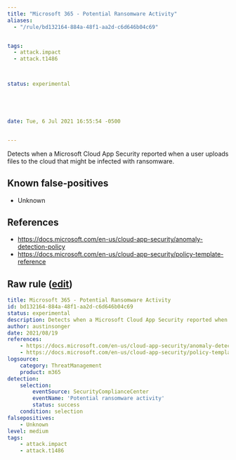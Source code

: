 ```yaml
---
title: "Microsoft 365 - Potential Ransomware Activity"
aliases:
  - "/rule/bd132164-884a-48f1-aa2d-c6d646b04c69"


tags:
  - attack.impact
  - attack.t1486



status: experimental





date: Tue, 6 Jul 2021 16:55:54 -0500


---
```


Detects when a Microsoft Cloud App Security reported when a user uploads files to the cloud that might be infected with ransomware.

<!--more-->


## Known false-positives

* Unknown



## References

* https://docs.microsoft.com/en-us/cloud-app-security/anomaly-detection-policy
* https://docs.microsoft.com/en-us/cloud-app-security/policy-template-reference


## Raw rule ([edit](https://github.com/SigmaHQ/sigma/edit/master/rules/cloud/m365/microsoft365_potential_ransomware_activity.yml))
```yaml
title: Microsoft 365 - Potential Ransomware Activity
id: bd132164-884a-48f1-aa2d-c6d646b04c69
status: experimental
description: Detects when a Microsoft Cloud App Security reported when a user uploads files to the cloud that might be infected with ransomware.
author: austinsonger
date: 2021/08/19
references:
    - https://docs.microsoft.com/en-us/cloud-app-security/anomaly-detection-policy
    - https://docs.microsoft.com/en-us/cloud-app-security/policy-template-reference
logsource:
    category: ThreatManagement
    product: m365
detection:
    selection:
        eventSource: SecurityComplianceCenter
        eventName: 'Potential ransomware activity'
        status: success
    condition: selection
falsepositives:
    - Unknown
level: medium
tags:
    - attack.impact
    - attack.t1486

```
